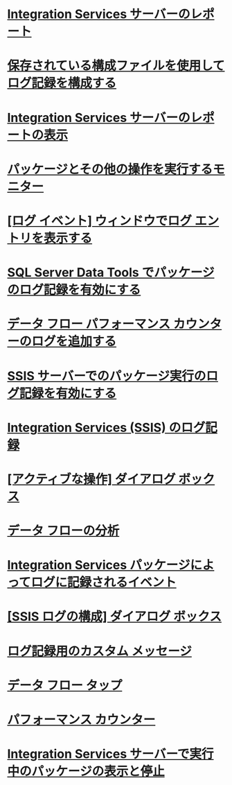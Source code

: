 # [Integration Services サーバーのレポート](reports-for-the-integration-services-server.md)
# [保存されている構成ファイルを使用してログ記録を構成する](configure-logging-by-using-a-saved-configuration-file.md)
# [Integration Services サーバーのレポートの表示](view-reports-for-the-integration-services-server.md)
# [パッケージとその他の操作を実行するモニター](monitor-running-packages-and-other-operations.md)
# [[ログ イベント] ウィンドウでログ エントリを表示する](view-log-entries-in-the-log-events-window.md)
# [SQL Server Data Tools でパッケージのログ記録を有効にする](enable-package-logging-in-sql-server-data-tools.md)
# [データ フロー パフォーマンス カウンターのログを追加する](add-a-log-for-data-flow-performance-counters.md)
# [SSIS サーバーでのパッケージ実行のログ記録を有効にする](enable-logging-for-package-execution-on-the-ssis-server.md)
# [Integration Services (SSIS) のログ記録](integration-services-ssis-logging.md)
# [[アクティブな操作] ダイアログ ボックス](active-operations-dialog-box.md)
# [データ フローの分析](analysis-of-data-flow.md)
# [Integration Services パッケージによってログに記録されるイベント](events-logged-by-an-integration-services-package.md)
# [[SSIS ログの構成] ダイアログ ボックス](configure-ssis-logs-dialog-box.md)
# [ログ記録用のカスタム メッセージ](custom-messages-for-logging.md)
# [データ フロー タップ](data-flow-taps.md)
# [パフォーマンス カウンター](performance-counters.md)
# [Integration Services サーバーで実行中のパッケージの表示と停止](viewing-and-stopping-packages-running-on-the-integration-services-server.md)
